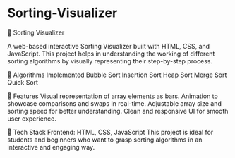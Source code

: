 # Sorting-Visualizer
📌 Sorting Visualizer

A web-based interactive Sorting Visualizer built with HTML, CSS, and JavaScript. This project helps in understanding the working of different sorting algorithms by visually representing their step-by-step process.

🔹 Algorithms Implemented
Bubble Sort
Insertion Sort
Heap Sort
Merge Sort
Quick Sort

🔹 Features
Visual representation of array elements as bars.
Animation to showcase comparisons and swaps in real-time.
Adjustable array size and sorting speed for better understanding.
Clean and responsive UI for smooth user experience.

🔹 Tech Stack
Frontend: HTML, CSS, JavaScript
This project is ideal for students and beginners who want to grasp sorting algorithms in an interactive and engaging way.
